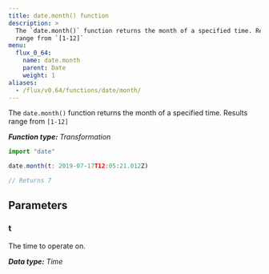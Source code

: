 ```yaml
---
title: date.month() function
description: >
  The `date.month()` function returns the month of a specified time. Results
  range from `[1-12]`
menu:
  flux_0_64:
    name: date.month
    parent: Date
    weight: 1
aliases:
  - /flux/v0.64/functions/date/month/
---
```


The `date.month()` function returns the month of a specified time.
Results range from `[1-12]`

_**Function type:** Transformation_  

```js
import "date"

date.month(t: 2019-07-17T12:05:21.012Z)

// Returns 7
```

## Parameters

### t
The time to operate on.

_**Data type:** Time_
